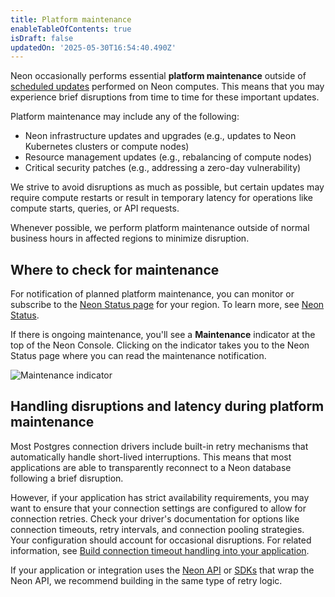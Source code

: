 ```yaml
---
title: Platform maintenance
enableTableOfContents: true
isDraft: false
updatedOn: '2025-05-30T16:54:40.490Z'
---
```


Neon occasionally performs essential **platform maintenance** outside of [scheduled updates](/docs/manage/updates) performed on Neon computes. This means that you may experience brief disruptions from time to time for these important updates.

Platform maintenance may include any of the following:

- Neon infrastructure updates and upgrades (e.g., updates to Neon Kubernetes clusters or compute nodes)
- Resource management updates (e.g., rebalancing of compute nodes)
- Critical security patches (e.g., addressing a zero-day vulnerability)

We strive to avoid disruptions as much as possible, but certain updates may require compute restarts or result in temporary latency for operations like compute starts, queries, or API requests.

<Admonition type="note">
Whenever possible, we perform platform maintenance outside of normal business hours in affected regions to minimize disruption.
</Admonition>

## Where to check for maintenance

For notification of planned platform maintenance, you can monitor or subscribe to the [Neon Status page](https://neonstatus.com/) for your region. To learn more, see [Neon Status](/docs/introduction/status).

If there is ongoing maintenance, you'll see a **Maintenance** indicator at the top of the Neon Console. Clicking on the indicator takes you to the Neon Status page where you can read the maintenance notification.

![Maintenance indicator](/docs/manage/maintenance_indicator.png)

## Handling disruptions and latency during platform maintenance

Most Postgres connection drivers include built-in retry mechanisms that automatically handle short-lived interruptions. This means that most applications are able to transparently reconnect to a Neon database following a brief disruption.

However, if your application has strict availability requirements, you may want to ensure that your connection settings are configured to allow for connection retries. Check your driver's documentation for options like connection timeouts, retry intervals, and connection pooling strategies. Your configuration should account for occasional disruptions. For related information, see [Build connection timeout handling into your application](/docs/connect/connection-latency#build-connection-timeout-handling-into-your-application).

If your application or integration uses the [Neon API](https://api-docs.neon.tech/reference/getting-started-with-neon-api) or [SDKs](/docs/reference/sdk) that wrap the Neon API, we recommend building in the same type of retry logic.

<NeedHelp/>
